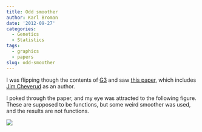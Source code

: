 ```yaml
---
title: Odd smoother
author: Karl Broman
date: '2012-09-27'
categories:
  - Genetics
  - Statistics
tags:
  - graphics
  - papers
slug: odd-smoother
---
```


I was flipping though the contents of [G3](http://g3journal.org) and saw [this paper](http://g3journal.org/content/2/9/1019.abstract), which includes [Jim Cheverud](https://www.luc.edu/biology/aboutus/facultyresearch/jamesmcheverud/) as an author.

I poked through the paper, and my eye was attracted to the following figure.  These are supposed to be functions, but some weird smoother was used, and the results are not functions.

[![](https://www.biostat.wisc.edu/~kbroman/blog/F3.medium.gif)](http://g3journal.org/content/2/9/1019/F3.large.jpg)
